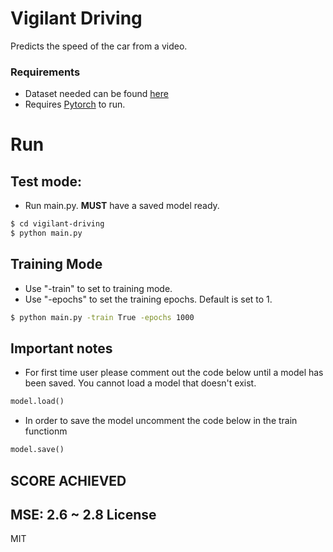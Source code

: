 # Vigilant Driving 
Predicts the speed of the car from a video. 
### Requirements

- Dataset needed can be found [here](https://github.com/commaai/speedchallenge/tree/master/data)
- Requires [Pytorch](https://pytorch.org/) to run.

# Run 
## Test mode:
- Run main.py. **MUST** have a saved model ready.
```sh
$ cd vigilant-driving
$ python main.py 
```
## Training Mode
- Use "-train" to set to training mode.
- Use "-epochs" to set the training epochs. Default is set to 1.
```sh
$ python main.py -train True -epochs 1000
```

## Important notes
- For first time user please comment out the code below until a model has been saved. You cannot load a model that doesn't exist. 
```python
model.load()
```
- In order to save the model uncomment the code below in the train functionm
```python
model.save()
```
## SCORE ACHIEVED
MSE: 2.6 ~ 2.8
License
----

MIT
